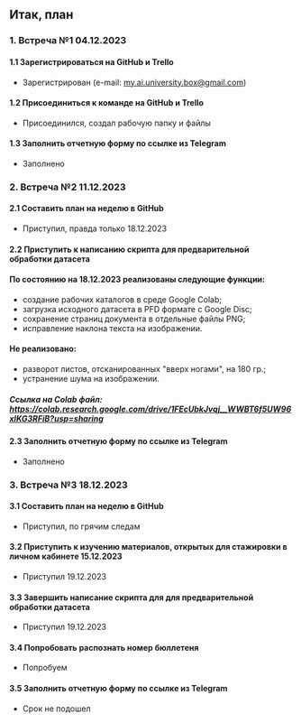 ## Итак, план
### 1. Встреча №1 04.12.2023
#### 1.1 Зарегистрироваться на GitHub и Trello
- Зарегистрирован (e-mail: my.ai.university.box@gmail.com)
#### 1.2 Присоединиться к команде на GitHub и Trello
- Присоединился, создал рабочую папку и файлы
#### 1.3 Заполнить отчетную форму по ссылке из Telegram
- Заполнено
### 2. Встреча №2 11.12.2023
#### 2.1 Составить план на неделю в GitHub
- Приступил, правда только 18.12.2023
#### 2.2 Приступить к написанию скрипта для предварительной обработки датасета
#### По состоянию на 18.12.2023 реализованы следующие функции:
- создание рабочих каталогов в среде Google Colab;
- загрузка исходного датасета в PFD формате с Google Disc;
- сохранение страниц документа в отдельные файлы PNG;
- исправление наклона текста на изображении.
#### Не реализовано:
- разворот листов, отсканированных "вверх ногами", на 180 гр.;
- устранение шума на изображении.
##### Ссылка на Colab файл: https://colab.research.google.com/drive/1FEcUbkJvqj__WWBT6f5UW96xIKG3RFiB?usp=sharing
#### 2.3 Заполнить отчетную форму по ссылке из Telegram
- Заполнено
### 3. Встреча №3 18.12.2023
#### 3.1 Составить план на неделю в GitHub
- Приступил, по грячим следам
#### 3.2 Приступить к изучению материалов, открытых для стажировки в личном кабинете 15.12.2023
- Приступил 19.12.2023
#### 3.3 Завершить написание скрипта для для предварительной обработки датасета
- Приступил 19.12.2023
#### 3.4 Попробовать распознать номер бюллетеня
- Попробуем
#### 3.5 Заполнить отчетную форму по ссылке из Telegram
- Срок не подошел
